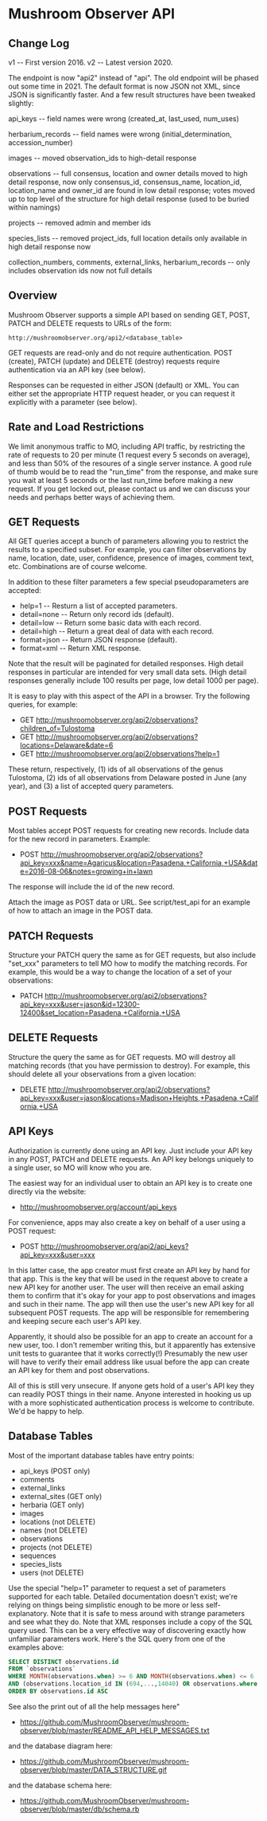 Mushroom Observer API
=====================


Change Log
----------

v1 -- First version 2016.
v2 -- Latest version 2020.

The endpoint is now "api2" instead of "api".  The old endpoint will be phased
out some time in 2021.  The default format is now JSON not XML, since JSON is
significantly faster.  And a few result structures have been tweaked slightly:

api_keys -- field names were wrong (created_at, last_used, num_uses)

herbarium_records -- field names were wrong (initial_determination,
accession_number) 

images -- moved observation_ids to high-detail response 

observations -- full consensus, location and owner details moved to high detail
response, now only consensus_id, consensus_name, location_id, location_name and
owner_id are found in low detail response; votes moved up to top level of the
structure for high detail response (used to be buried within namings) 

projects -- removed admin and member ids

species_lists -- removed project_ids, full location details only available in
high detail response now 

collection_numbers, comments, external_links, herbarium_records -- only
includes observation ids now not full details 


Overview
--------

Mushroom Observer supports a simple API based on sending GET, POST, PATCH and
DELETE requests to URLs of the form:
```
http://mushroomobserver.org/api2/<database_table>
```
GET requests are read-only and do not require authentication.  POST (create),
PATCH (update) and DELETE (destroy) requests require authentication via an API
key (see below).

Responses can be requested in either JSON (default) or XML. You can either
set the appropriate HTTP request header, or you can request it explicitly with
a parameter (see below).

Rate and Load Restrictions
--------------------------

We limit anonymous traffic to MO, including API traffic, by restricting the
rate of requests to 20 per minute (1 request every 5 seconds on average), and
less than 50% of the resoures of a single server instance.  A good rule of
thumb would be to read the "run_time" from the response, and make sure you wait
at least 5 seconds or the last run_time before making a new request.  If you
get locked out, please contact us and we can discuss your needs and perhaps
better ways of achieving them.

GET Requests
------------

All GET queries accept a bunch of parameters allowing you to restrict the
results to a specified subset.  For example, you can filter observations by
name, location, date, user, confidence, presence of images, comment text, etc.
Combinations are of course welcome.

In addition to these filter parameters a few special pseudoparameters are
accepted:

* help=1 -- Resturn a list of accepted parameters.
* detail=none -- Return only record ids (default).
* detail=low -- Return some basic data with each record.
* detail=high -- Return a great deal of data with each record.
* format=json -- Return JSON response (default).
* format=xml -- Return XML response.

Note that the result will be paginated for detailed responses.  High detail
responses in particular are intended for very small data sets.  (High detail
responses generally include 100 results per page, low detail 1000 per page).

It is easy to play with this aspect of the API in a browser.  Try the following
queries, for example:

* GET <http://mushroomobserver.org/api2/observations?children_of=Tulostoma>
* GET <http://mushroomobserver.org/api2/observations?locations=Delaware&date=6>
* GET <http://mushroomobserver.org/api2/observations?help=1>

These return, respectively, (1) ids of all observations of the genus Tulostoma,
(2) ids of all observations from Delaware posted in June (any year), and (3) a
list of accepted query parameters. 

POST Requests
-------------

Most tables accept POST requests for creating new records.  Include data for
the new record in parameters.  Example:

* POST <http://mushroomobserver.org/api2/observations?api_key=xxx&name=Agaricus&location=Pasadena,+California,+USA&date=2016-08-06&notes=growing+in+lawn>

The response will include the id of the new record.

Attach the image as POST data or URL.  See script/test_api for an example of how
to attach an image in the POST data.

PATCH Requests
--------------

Structure your PATCH query the same as for GET requests, but also include
"set_xxx" parameters to tell MO how to modify the matching records.  For
example, this would be a way to change the location of a set of your
observations:

* PATCH <http://mushroomobserver.org/api2/observations?api_key=xxx&user=jason&id=12300-12400&set_location=Pasadena,+California,+USA>

DELETE Requests
---------------

Structure the query the same as for GET requests.  MO will destroy all matching
records (that you have permission to destroy).  For example, this should delete
all your observations from a given location:

* DELETE <http://mushroomobserver.org/api2/observations?api_key=xxx&user=jason&locations=Madison+Heights,+Pasadena,+California,+USA>

API Keys
-------------

Authorization is currently done using an API key.  Just include your API key in
any POST, PATCH and DELETE requests.  An API key belongs uniquely to a single
user, so MO will know who you are.

The easiest way for an individual user to obtain an API key is to create one
directly via the website:

* <http://mushroomobserver.org/account/api_keys>

For convenience, apps may also create a key on behalf of a user using a POST
request:

* POST <http://mushroomobserver.org/api2/api_keys?api_key=xxx&user=xxx>

In this latter case, the app creator must first create an API key by hand for
that app.  This is the key that will be used in the request above to create a
new API key for another user.  The user will then receive an email asking them
to confirm that it's okay for your app to post observations and images and such
in their name.  The app will then use the user's new API key for all subsequent
POST requests.  The app will be responsible for remembering and keeping secure
each user's API key.

Apparently, it should also be possible for an app to create an account for a
new user, too.  I don't remember writing this, but it apparently has extensive
unit tests to guarantee that it works correctly(!)  Presumably the new user
will have to verify their email address like usual before the app can create an
API key for them and post observations.

All of this is still very unsecure.  If anyone gets hold of a user's API key
they can readily POST things in their name.  Anyone interested in hooking us up
with a more sophisticated authentication process is welcome to contribute.
We'd be happy to help. 

Database Tables
---------------

Most of the important database tables have entry points:

* api_keys (POST only)
* comments
* external_links
* external_sites (GET only)
* herbaria (GET only)
* images
* locations (not DELETE)
* names (not DELETE)
* observations
* projects (not DELETE)
* sequences
* species_lists
* users (not DELETE)

Use the special "help=1" parameter to request a set of parameters supported for
each table.  Detailed documentation doesn't exist; we're relying on things
being simplistic enough to be more or less self-explanatory.  Note that it is
safe to mess around with strange parameters and see what they do.  Note that
XML responses include a copy of the SQL query used.  This can be a very
effective way of discovering exactly how unfamiliar parameters work.  Here's
the SQL query from one of the examples above:
```sql
SELECT DISTINCT observations.id
FROM `observations`
WHERE MONTH(observations.when) >= 6 AND MONTH(observations.when) <= 6
AND (observations.location_id IN (694,...,14040) OR observations.where LIKE '%Delaware%')
ORDER BY observations.id ASC
```
See also the print out of all the help messages here"

* <https://github.com/MushroomObserver/mushroom-observer/blob/master/README_API_HELP_MESSAGES.txt>

and the database diagram here:

* <https://github.com/MushroomObserver/mushroom-observer/blob/master/DATA_STRUCTURE.gif>

and the database schema here:

* <https://github.com/MushroomObserver/mushroom-observer/blob/master/db/schema.rb>
